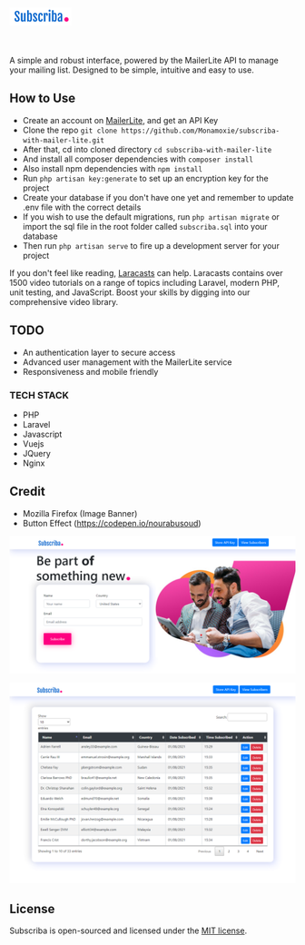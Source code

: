 <p align="left" style="margin: 50px 0"><a href="https://github.com/monamoxie"><img src="public/img/logo.png" width="110" ></a></p>


A simple and robust interface, powered by the MailerLite API to manage your mailing list. Designed to be simple, intuitive and easy to use. 

## How to Use
- Create an account on [MailerLite](https://mailerlite.com), and get an API Key
- Clone the repo  `git clone https://github.com/Monamoxie/subscriba-with-mailer-lite.git`
- After that, cd into cloned directory `cd subscriba-with-mailer-lite`
- And install all composer dependencies with `composer install`
- Also install npm dependencies with `npm install`
- Run `php artisan key:generate` to set up an encryption key for the project
- Create your database if you don't have one yet and remember to update .env file with the correct details
- If you wish to use the  default migrations, run `php artisan migrate` or import the sql file in the root folder called  `subscriba.sql` into your database
- Then run `php artisan serve` to fire up a development server for your project



If you don't feel like reading, [Laracasts](https://laracasts.com) can help. Laracasts contains over 1500 video tutorials on a range of topics including Laravel, modern PHP, unit testing, and JavaScript. Boost your skills by digging into our comprehensive video library.

## TODO
- An authentication layer to secure access
- Advanced user management with the MailerLite service
- Responsiveness and mobile friendly

### TECH STACK

- PHP
- Laravel
- Javascript
- Vuejs
- JQuery
- Nginx

## Credit
- Mozilla Firefox (Image Banner)
- Button Effect (https://codepen.io/nourabusoud)


<p align="left"><a href="https://github.com/monamoxie"><img src="public/img/snapshot_home.png"></a></p>

<p align="left"><a href="https://github.com/monamoxie"><img src="public/img/snapshot_table.png"></a></p>

## License

Subscriba is open-sourced and licensed under the [MIT license](https://opensource.org/licenses/MIT).
